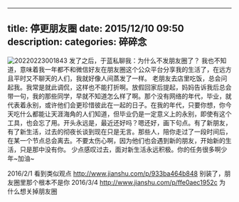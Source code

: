 
---
title: 停更朋友圈
date: 2015/12/10 09:50
description:
categories: 碎碎念
---
![20220223001843](http://images.scar.site/20220223001843.png)
发了之后，于蓝私聊我：为什么不发朋友圈了？
我也不知道，意味着我一年都不和微信好友在朋友圈这个公众平台分享我的生活了，在远方且平时又不聊天的人们，我就好像人间蒸发了一样。
老朋友去店里吃饭，总会问起我。我常是就此调侃，这样也不能打折啊。放假回家后提起，妈妈告诉我后总会带一句，我的那些同学，早就不知道怎么样了啊。那个没有网络的年代，毕业，就代表着永别，或许他们会更珍惜彼此在一起的日子。在我的年代，只要你想，你今天吃什么都能让天涯海角的人们知道，但毕业仍是一定意义上的永别，即使有这个工具，也会忘了用。开头永远是，最近还好吗？嗯还好，画下句点。有了新朋友，有了新生活，过去的彻夜长谈到现在只是无言。那些人，陪你走过了一段时间后，在某一个节点总会离去。不要太伤心啊，因为他们也会遇到新的朋友，开始新的生活，只是那中没有你。
少点感叹过去，面对新生活永远积极。你的任务很多啊少年~加油~
 
2016/2/1
看到类似观点
http://www.jianshu.com/p/933ba464b848 别装了，朋友圈里那个根本不是你
2016/3/4
http://www.jianshu.com/p/ffe0aec1952c 为什么想关掉朋友圈